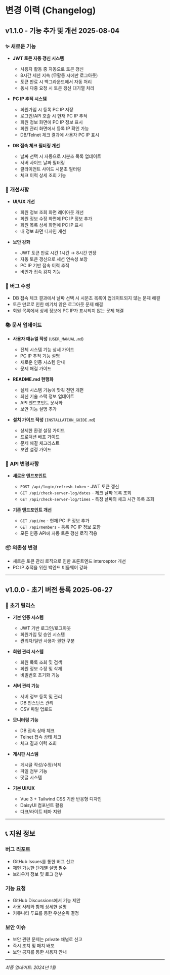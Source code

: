 # 변경 이력 (Changelog)

## v1.1.0 - 기능 추가 및 개선 2025-08-04

### ✨ 새로운 기능
- **JWT 토큰 자동 갱신 시스템**
  - 사용자 활동 중 자동으로 토큰 갱신
  - 8시간 세션 지속 (무활동 시에만 로그아웃)
  - 토큰 만료 시 백그라운드에서 자동 처리
  - 동시 다중 요청 시 토큰 갱신 대기열 처리

- **PC IP 추적 시스템**
  - 회원가입 시 등록 PC IP 저장
  - 로그인/API 호출 시 현재 PC IP 추적
  - 회원 정보 화면에 PC IP 정보 표시
  - 회원 관리 화면에서 등록 IP 확인 가능
  - DB/Telnet 체크 결과에 사용자 PC IP 표시

- **DB 접속 체크 필터링 개선**
  - 날짜 선택 시 자동으로 시분초 목록 업데이트
  - 서버 사이드 날짜 필터링
  - 클라이언트 사이드 시분초 필터링
  - 체크 이력 상세 조회 기능

### 🔧 개선사항
- **UI/UX 개선**
  - 회원 정보 조회 화면 레이아웃 개선
  - 회원 정보 수정 화면에 PC IP 정보 추가
  - 회원 목록 상세 화면에 PC IP 표시
  - 내 정보 화면 디자인 개선

- **보안 강화**
  - JWT 토큰 만료 시간 1시간 → 8시간 연장
  - 자동 토큰 갱신으로 세션 연속성 보장
  - PC IP 기반 접속 이력 추적
  - 비인가 접속 감지 기능

### 🐛 버그 수정
- DB 접속 체크 결과에서 날짜 선택 시 시분초 목록이 업데이트되지 않는 문제 해결
- 토큰 만료로 인한 예기치 않은 로그아웃 문제 해결
- 회원 목록에서 상세 정보에 PC IP가 표시되지 않는 문제 해결

### 📚 문서 업데이트
- **사용자 매뉴얼 작성** (`USER_MANUAL.md`)
  - 전체 시스템 기능 상세 가이드
  - PC IP 추적 기능 설명
  - 새로운 인증 시스템 안내
  - 문제 해결 가이드

- **README.md 현행화**
  - 실제 시스템 기능에 맞춰 전면 개편
  - 최신 기술 스택 정보 업데이트
  - API 엔드포인트 문서화
  - 보안 기능 설명 추가

- **설치 가이드 작성** (`INSTALLATION_GUIDE.md`)
  - 상세한 환경 설정 가이드
  - 프로덕션 배포 가이드
  - 문제 해결 체크리스트
  - 보안 설정 가이드

### 🔗 API 변경사항
- **새로운 엔드포인트**
  - `POST /api/login/refresh-token` - JWT 토큰 갱신
  - `GET /api/check-server-log/dates` - 체크 날짜 목록 조회
  - `GET /api/check-server-log/times` - 특정 날짜의 체크 시간 목록 조회

- **기존 엔드포인트 개선**
  - `GET /api/me` - 현재 PC IP 정보 추가
  - `GET /api/members` - 등록 PC IP 정보 포함
  - 모든 인증 API에 자동 토큰 갱신 로직 적용

### 📦 의존성 변경
- 새로운 토큰 관리 로직으로 인한 프론트엔드 interceptor 개선
- PC IP 추적을 위한 백엔드 미들웨어 강화

---

## v1.0.0 - 초기 버전 등록 2025-06-27

### 🎯 초기 릴리스
- **기본 인증 시스템**
  - JWT 기반 로그인/로그아웃
  - 회원가입 및 승인 시스템
  - 관리자/일반 사용자 권한 구분

- **회원 관리 시스템**
  - 회원 목록 조회 및 검색
  - 회원 정보 수정 및 삭제
  - 비밀번호 초기화 기능

- **서버 관리 기능**
  - 서버 정보 등록 및 관리
  - DB 인스턴스 관리
  - CSV 파일 업로드

- **모니터링 기능**
  - DB 접속 상태 체크
  - Telnet 접속 상태 체크
  - 체크 결과 이력 조회

- **게시판 시스템**
  - 게시글 작성/수정/삭제
  - 파일 첨부 기능
  - 댓글 시스템

- **기본 UI/UX**
  - Vue 3 + Tailwind CSS 기반 반응형 디자인
  - DaisyUI 컴포넌트 활용
  - 다크/라이트 테마 지원

---

## 📞 지원 정보

### 버그 리포트
- GitHub Issues를 통한 버그 신고
- 재현 가능한 단계별 설명 필수
- 브라우저 정보 및 로그 첨부

### 기능 요청
- GitHub Discussions에서 기능 제안
- 사용 사례와 함께 상세한 설명
- 커뮤니티 투표를 통한 우선순위 결정

### 보안 이슈
- 보안 관련 문제는 private 채널로 신고
- 즉시 조치 및 패치 배포
- 보안 공지를 통한 사용자 안내

---

*최종 업데이트: 2024년 1월*